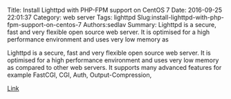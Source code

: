 Title: Install Lighttpd with PHP-FPM support on CentOS 7
Date: 2016-09-25 22:01:37
Category: web server
Tags: lighttpd
Slug:install-lighttpd-with-php-fpm-support-on-centos-7
Authors:sedlav
Summary: Lighttpd is a secure, fast and very flexible open source web server. It is optimised for a high performance environment and uses very low memory as

> 
Lighttpd is a secure, fast and very flexible open source web server. It is optimised for a high performance environment and uses very low memory as compared to other web servers. It supports many advanced features for example FastCGI, CGI, Auth, Output-Compression,

[Link](https://hostpresto.com/community/tutorials/how-to-install-lighttpd-with-php-fpm-on-centos-7/)
